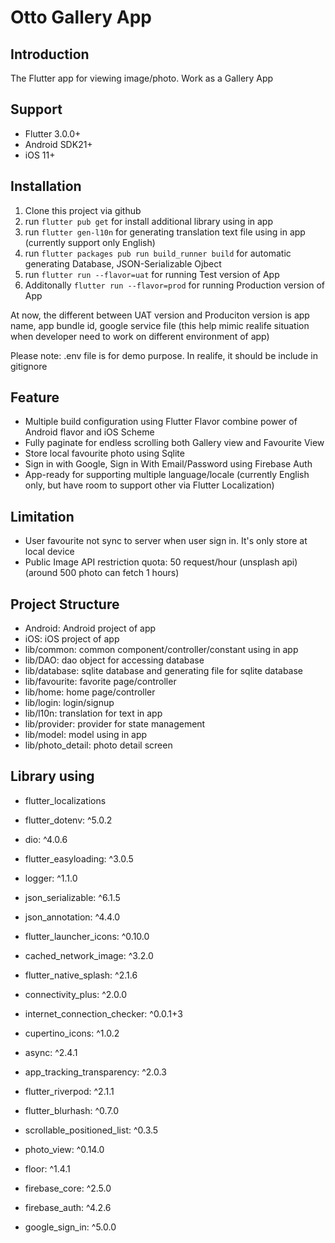 # Otto Gallery App



## Introduction
The Flutter app for viewing image/photo. Work as a Gallery App

## Support
- Flutter 3.0.0+
- Android SDK21+
- iOS 11+

## Installation 
1. Clone this project via github 
2. run ```flutter pub get``` for install additional library using in app
3. run ```flutter gen-l10n``` for generating translation text file using in app (currently support only English)
4. run ```flutter packages pub run build_runner build``` for automatic generating Database, JSON-Serializable Ojbect
5. run ```flutter run --flavor=uat``` for running Test version of App 
6. Additonally ```flutter run --flavor=prod``` for running Production version of App 

At now, the different between UAT version and Produciton version is app name, app bundle id, google service file (this help mimic realife situation when developer need to work on different environment of app)

Please note: .env file is for demo purpose. In realife, it should be include in gitignore 

## Feature 
- Multiple build configuration using Flutter Flavor combine power of Android flavor and iOS Scheme
- Fully paginate for endless scrolling both Gallery view and Favourite View
- Store local favourite photo using Sqlite 
- Sign in with Google, Sign in With Email/Password using Firebase Auth
- App-ready for supporting multiple language/locale (currently English only, but have room to support other via Flutter Localization)

## Limitation
- User favourite not sync to server when user sign in. It's only store at local device 
- Public Image API restriction quota: 50 request/hour (unsplash api) (around 500 photo can fetch 1 hours)

## Project Structure 
- Android: Android project of app
- iOS: iOS project of app
- lib/common: common component/controller/constant using in app
- lib/DAO: dao object for accessing database
- lib/database: sqlite database and generating file for sqlite database
- lib/favourite: favorite page/controller 
- lib/home: home page/controller
- lib/login: login/signup 
- lib/l10n: translation for text in app 
- lib/provider: provider for state management 
- lib/model: model using in app
- lib/photo_detail: photo detail screen 

## Library using
- flutter_localizations
  
- flutter_dotenv: ^5.0.2

- dio: ^4.0.6

- flutter_easyloading: ^3.0.5

- logger: ^1.1.0

- json_serializable: ^6.1.5

- json_annotation: ^4.4.0

- flutter_launcher_icons: ^0.10.0

- cached_network_image: ^3.2.0

- flutter_native_splash: ^2.1.6

- connectivity_plus: ^2.0.0

- internet_connection_checker: ^0.0.1+3

- cupertino_icons: ^1.0.2

- async: ^2.4.1

- app_tracking_transparency: ^2.0.3

- flutter_riverpod: ^2.1.1

- flutter_blurhash: ^0.7.0

- scrollable_positioned_list: ^0.3.5

- photo_view: ^0.14.0

- floor: ^1.4.1

- firebase_core: ^2.5.0

- firebase_auth: ^4.2.6

- google_sign_in: ^5.0.0



